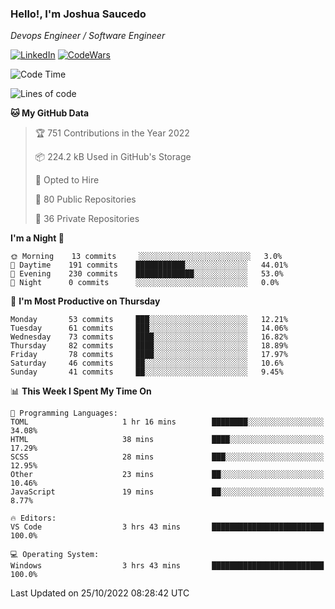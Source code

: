 ### Hello!, I'm Joshua Saucedo
*Devops Engineer / Software Engineer*  

[![LinkedIn](https://img.shields.io/badge/LinkedIn-0073b1?logo=linkedin&style=flat-square&logoColor=white)](https://www.linkedin.com/in/joshua-nathanael-saucedo-uriarte-bb0336169/)
[![CodeWars](https://www.codewars.com/users/joshuansu0897/badges/micro)](https://www.codewars.com/users/joshuansu0897)

<!--START_SECTION:waka-->
![Code Time](http://img.shields.io/badge/Code%20Time-255%20hrs%2039%20mins-blue)

![Lines of code](https://img.shields.io/badge/From%20Hello%20World%20I%27ve%20Written-2%20Million%20lines%20of%20code-blue)

**🐱 My GitHub Data** 

> 🏆 751 Contributions in the Year 2022
 > 
> 📦 224.2 kB Used in GitHub's Storage 
 > 
> 💼 Opted to Hire
 > 
> 📜 80 Public Repositories 
 > 
> 🔑 36 Private Repositories  
 > 
**I'm a Night 🦉** 

```text
🌞 Morning    13 commits     ░░░░░░░░░░░░░░░░░░░░░░░░░   3.0% 
🌆 Daytime    191 commits    ███████████░░░░░░░░░░░░░░   44.01% 
🌃 Evening    230 commits    █████████████░░░░░░░░░░░░   53.0% 
🌙 Night      0 commits      ░░░░░░░░░░░░░░░░░░░░░░░░░   0.0%

```
📅 **I'm Most Productive on Thursday** 

```text
Monday       53 commits     ███░░░░░░░░░░░░░░░░░░░░░░   12.21% 
Tuesday      61 commits     ███░░░░░░░░░░░░░░░░░░░░░░   14.06% 
Wednesday    73 commits     ████░░░░░░░░░░░░░░░░░░░░░   16.82% 
Thursday     82 commits     ████░░░░░░░░░░░░░░░░░░░░░   18.89% 
Friday       78 commits     ████░░░░░░░░░░░░░░░░░░░░░   17.97% 
Saturday     46 commits     ██░░░░░░░░░░░░░░░░░░░░░░░   10.6% 
Sunday       41 commits     ██░░░░░░░░░░░░░░░░░░░░░░░   9.45%

```


📊 **This Week I Spent My Time On** 

```text
💬 Programming Languages: 
TOML                     1 hr 16 mins        ████████░░░░░░░░░░░░░░░░░   34.08% 
HTML                     38 mins             ████░░░░░░░░░░░░░░░░░░░░░   17.29% 
SCSS                     28 mins             ███░░░░░░░░░░░░░░░░░░░░░░   12.95% 
Other                    23 mins             ██░░░░░░░░░░░░░░░░░░░░░░░   10.46% 
JavaScript               19 mins             ██░░░░░░░░░░░░░░░░░░░░░░░   8.77%

🔥 Editors: 
VS Code                  3 hrs 43 mins       █████████████████████████   100.0%

💻 Operating System: 
Windows                  3 hrs 43 mins       █████████████████████████   100.0%

```


 Last Updated on 25/10/2022 08:28:42 UTC
<!--END_SECTION:waka-->
